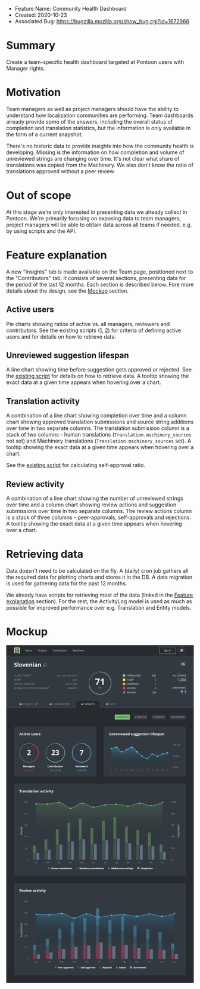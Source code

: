 - Feature Name: Community Health Dashboard
- Created: 2020-10-23
- Associated Bug: https://bugzilla.mozilla.org/show_bug.cgi?id=1672966

# Summary

Create a team-specific health dashboard targeted at Pontoon users with Manager rights.

# Motivation

Team managers as well as project managers should have the ability to understand how localization communities are performing. Team dashboards already provide some of the answers, including the overall status of completion and translation statistics, but the information is only available in the form of a current snapshot.

There's no historic data to provide insights into how the community health is developing. Missing is the information on how completion and volume of unreviewed strings are changing over time. It's not clear what share of translations was copied from the Machinery. We also don't know the ratio of translations approved without a peer review.

# Out of scope

At this stage we’re only interested in presenting data we already collect in Pontoon. We're primarily focusing on exposing data to team managers; project managers will be able to obtain data across all teams if needed, e.g. by using scripts and the API.

# Feature explanation

A new "Insights" tab is made available on the Team page, positioned next to the "Contributors" tab. It consists of several sections, presenting data for the period of the last 12 months. Each section is described below. Fore more details about the design, see the [Mockup](#mockup) section.

## Active users

Pie charts showing ratios of active vs. all managers, reviewers and contributors. See the existing scripts ([1](https://github.com/flodolo/scripts/blob/954fa85/pontoon/active_contributors.py), [2](https://github.com/flodolo/scripts/blob/954fa85/pontoon/list_reviewers_with_contribution_stats.py)) for criteria of defining active users and for details on how to retrieve data.

## Unreviewed suggestion lifespan

A line chart showing time before suggestion gets approved or rejected. See the [existing script](https://github.com/flodolo/scripts/blob/954fa85/pontoon/unreviewed_suggestions_lifespan.py) for details on how to retrieve data. A tooltip showing the exact data at a given time appears when hovering over a chart.

## Translation activity

A combination of a line chart showing completion over time and a column chart showing approved translation submissions and source string additions over time in two separate columns. The translation submission column is a stack of two columns - human translations (`Translation.machinery_sources` not set) and Machinery translations (`Translation.machinery_sources` set). A tooltip showing the exact data at a given time appears when hovering over a chart.

See the [existing script](https://github.com/flodolo/scripts/blob/954fa85/pontoon/self_approval_ratio.py) for calculating self-approval ratio.

## Review activity

A combination of a line chart showing the number of unreviewed strings over time and a column chart showing review actions and suggestion submissions over time in two separate columns. The review actions column is a stack of three columns - peer-approvals, self-approvals and rejections. A tooltip showing the exact data at a given time appears when hovering over a chart.

# Retrieving data

Data doesn't need to be calculated on the fly. A (daily) cron job gathers all the required data for plotting charts and stores it in the DB. A data migration is used for gathering data for the past 12 months.

We already have scripts for retrieving most of the data (linked in the [Feature explanation](#feature-explanation) section). For the rest, the ActivityLog model is used as much as possible for improved performance over e.g. Translation and Entity models.

# Mockup

![](0108/mockup.png)
